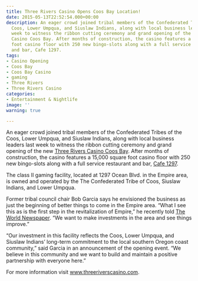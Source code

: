 ```yaml
---
title: Three Rivers Casino Opens Coos Bay Location!
date: 2015-05-13T22:52:54.000+00:00
description: An eager crowd joined tribal members of the Confederated Tribes of the
  Coos, Lower Umpqua, and Siuslaw Indians, along with local business leaders last
  week to witness the ribbon cutting ceremony and grand opening of the new Three Rivers
  Casino Coos Bay. After months of construction, the casino features a 15,000 square
  foot casino floor with 250 new bingo-slots along with a full service restaurant
  and bar, Cafe 1297.
tags:
- Casino Opening
- Coos Bay
- Coos Bay Casino
- gaming
- Three Rivers
- Three Rivers Casino
categories:
- Entertainment & Nightlife
image: ''
warning: true

---
```

An eager crowd joined tribal members of the Confederated Tribes of the Coos, Lower Umpqua, and Siuslaw Indians, along with local business leaders last week to witness the ribbon cutting ceremony and grand opening of the new <a href="http://threeriverscasino.com/" target="_blank">Three Rivers Casino Coos Bay</a>. After months of construction, the casino features a 15,000 square foot casino floor with 250 new bingo-slots along with a full service restaurant and bar, <a href="http://threeriverscasino.com/page/coos-bay/cafe-1297" target="_blank">Cafe 1297</a>.

The class II gaming facility, located at 1297 Ocean Blvd. in the Empire area, is owned and operated by the The Confederated Tribe of Coos, Siuslaw Indians, and Lower Umpqua.

Former tribal council chair Bob Garcia says he envisioned the business as just the beginning of better things to come in the Empire area. “What I see this as is the first step in the revitalization of Empire,” he recently told <a href="http://theworldlink.com/news/local/business/three-rivers-casino-coos-bay-to-open-may/article_41513331-ce0f-5463-a583-7635f80b0118.html" target="_blank">The World Newspaper</a>. “We want to make investments in the area and see things improve.”

“Our investment in this facility reflects the Coos, Lower Umpqua, and Siuslaw Indians’ long-term commitment to the local southern Oregon coast community,” said Garcia in an announcement of the opening event. “We believe in this community and we want to build and maintain a positive partnership with everyone here.”

For more information visit <a href="http://threeriverscasino.com/page/coos-bay/casino-coos-bay" target="_blank">www.threeriverscasino.com</a>.